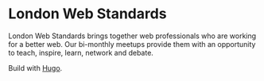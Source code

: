 # London Web Standards

London Web Standards brings together web professionals who are working for a better web. Our bi-monthly meetups provide them with an opportunity to teach, inspire, learn, network and debate.

Build with [Hugo](https://gohugo.io/).